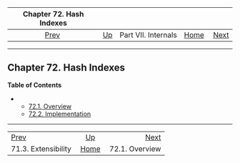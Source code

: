 <!--?xml version="1.0" encoding="UTF-8" standalone="no"?-->

|                Chapter 72. Hash Indexes                |                                            |                     |                                                       |                                           |
| :----------------------------------------------------: | :----------------------------------------- | :-----------------: | ----------------------------------------------------: | ----------------------------------------: |
| [Prev](brin-extensibility.html "71.3. Extensibility")  | [Up](internals.html "Part VII. Internals") | Part VII. Internals | [Home](index.html "PostgreSQL 17devel Documentation") |  [Next](hash-intro.html "72.1. Overview") |

***

## Chapter 72. Hash Indexes

**Table of Contents**

*   *   [72.1. Overview](hash-intro.html)
    *   [72.2. Implementation](hash-implementation.html)



***

|                                                        |                                                       |                                           |
| :----------------------------------------------------- | :---------------------------------------------------: | ----------------------------------------: |
| [Prev](brin-extensibility.html "71.3. Extensibility")  |       [Up](internals.html "Part VII. Internals")      |  [Next](hash-intro.html "72.1. Overview") |
| 71.3. Extensibility                                    | [Home](index.html "PostgreSQL 17devel Documentation") |                            72.1. Overview |
